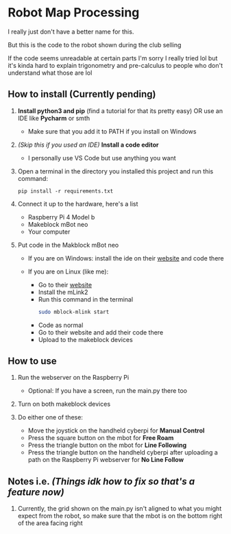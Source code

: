 # Robot Map Processing

I really just don't have a better name for this.

But this is the code to the robot shown during the club selling

If the code seems unreadable at certain parts I'm sorry I really tried lol
but it's kinda hard to explain trigonometry and pre-calculus to people
who don't understand what those are lol

## How to install (Currently pending)

1. **Install python3 and pip** (find a tutorial for that its pretty easy) OR use an IDE like **Pycharm** or smth

   - Make sure that you add it to PATH if you install on Windows

2. _(Skip this if you used an IDE)_ **Install a code editor**

   - I personally use VS Code but use anything you want

3. Open a terminal in the directory you installed this project and run this command:

   `pip install -r requirements.txt`

4. Connect it up to the hardware, here's a list

   - Raspberry Pi 4 Model b
   - Makeblock mBot neo
   - Your computer

5. Put code in the Makblock mBot neo

   - If you are on Windows: install the ide on their [website](mblock.cc) and code there

   - If you are on Linux (like me):
     - Go to their [website](mblock.cc)
     - Install the mLink2
     - Run this command in the terminal
       ```bash
       sudo mblock-mlink start
       ```
     - Code as normal
     - Go to their website and add their code there
     - Upload to the makeblock devices

## How to use

1. Run the webserver on the Raspberry Pi

   - Optional: If you have a screen, run the main.py there too

2. Turn on both makeblock devices

3. Do either one of these:
   - Move the joystick on the handheld cyberpi for **Manual Control**
   - Press the square button on the mbot for **Free Roam**
   - Press the triangle button on the mbot for **Line Following**
   - Press the triangle button on the handheld cyberpi after uploading a path on the Raspberry Pi webserver for **No Line Follow**

## Notes i.e. _(Things idk how to fix so that's a feature now)_

1. Currently, the grid shown on the main.py isn't aligned to what you might expect from the robot, so make sure that the mbot is on the bottom right of the area facing right
